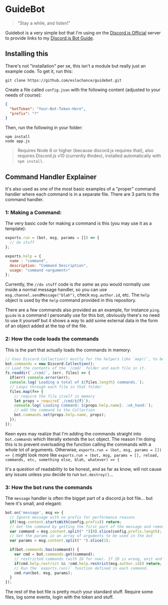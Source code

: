# GuideBot

> "Stay a while, and listen!"

Guidebot is a very simple bot that I'm using on the 
[Discord.js Official](https://discord.gg/bRCvFy9) server to provide links to my 
[Discord.js Bot Guide](https://www.gitbook.com/book/eslachance/discord-js-bot-guide/details).

## Installing this

There's not "installation" per se, this isn't a module but really just an example code. To get it, run this: 

```
git clone https://github.com/eslachance/guidebot.git
```

Create a file called `config.json` with the following content (adjusted to your needs of course):

```json
{
  "botToken": "Your-Bot-Token-Here",
  "prefix": "?"
}
```

Then, run the following in your folder: 

```
npm install
node app.js
```

> Requires Node 6 or higher (because discord.js requires that), also requires Discord.js v10 (currently #indev), installed automatically with `npm install`. 

## Command Handler Explainer

It's also used as one of the most basic examples of a "proper" command handler where each command is in a separate file. 
There are 3 parts to the command handler. 

### 1: Making a Command:
The very basic code for making a command is this (you may use it as a template):

```js
exports.run = (bot, msg, params = []) => {
  // do stuff
};

exports.help = {
  name : "command",
  description: "Command Description",
  usage: "command <argument>"
};
```

Currently, the `//do stuff` code is *the same* as you would normally use inside a normal message handler, 
so you can use `msg.channel.sendMessage("blah")`, check `msg.author.id`, etc. The `help` object is used by
the `help` command provided in this repository.

There are a few commands also provided as an example, for instance `ping`. `guide` is a command I personally use for this
bot, obviously there's no need to use it yourself but it shows a way to add some external data in the form of an object added
at the top of the file.

### 2: How the code loads the commands

This is the part that actually loads the commands in memory: 

```js
// Uses Discord.Collection() mostly for the helpers like `map()`, to be honest.
bot.commands = new Discord.Collection();
// Load the contents of the `/cmd/` folder and each file in it.
fs.readdir(`./cmd/`, (err, files) => {
  if(err) console.error(err);
  console.log(`Loading a total of ${files.length} commands.`);
  // Loops through each file in that folder
  files.map(f=> {
    // require the file itself in memory
    let props = require(`./cmd/${f}`);
    console.log(`Loading Command: ${props.help.name}. :ok_hand:`);
    // add the command to the Collection
    bot.commands.set(props.help.name, props);
  });
});
```

Keen eyes may realize that I'm adding the commands straight into `bot.commands` which literally extends the `bot` object.
The reason I'm doing this is to prevent overloading the function calling the commands with a whole lot of arguments. 
Otherwise, `exports.run = (bot, msg, params = []) => {` might look more like `exports.run = (bot, msg, params = [], reload, 
commands, etc, something else, blah, whatever) => {`

It's a question of readability to be honest, and as far as know, will not cause any issues unless you decide to run `bot.destroy()`...

### 3: How the bot runs the commands

The `message` handler is often the bigget part of a discord.js bot file... but here it's small, and elegant: 

```js
bot.on('message', msg => {
  // Ignore message with no prefix for performance reasons
  if(!msg.content.startsWith(config.prefix)) return;
  // Get the command by getting the first part of the message and removing  the prefix.
  var command = msg.content.split(" ")[0].slice(config.prefix.length);
  // Get the params in an array of arguments to be used in the bot
  var params = msg.content.split(" ").slice(1);

  if(bot.commands.has(command)) {
    var cmd = bot.commands.get(command);
    // restricted commands (with ID for now). If ID is wrong, exit and return
    if(cmd.help.restrict && !cmd.help.restrict(msg.author.id)) return;
    // Run the `exports.run()` function defined in each command.
    cmd.run(bot, msg, params);
  }
});
```

The rest of the bot file is pretty much your standard stuff. Require some files, log some events, login with the token and stuff.
